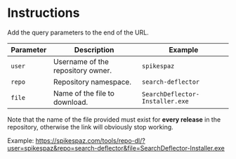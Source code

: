 # Instructions

Add the query parameters to the end of the URL.

| Parameter | Description                       | Example                         |
| --------- | --------------------------------- | ------------------------------- |
| `user`    | Username of the repository owner. | `spikespaz`                     |
| `repo`    | Repository namespace.             | `search-deflector`              |
| `file`    | Name of the file to download.     | `SearchDeflector-Installer.exe` |

Note that the name of the file provided must exist for **every release** in the repository, otherwise the link will obviously stop working.

Example: https://spikespaz.com/tools/repo-dl/?user=spikespaz&repo=search-deflector&file=SearchDeflector-Installer.exe
